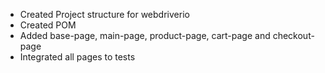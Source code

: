 - Created Project structure for webdriverio
- Created POM
- Added base-page, main-page, product-page, cart-page and checkout-page
- Integrated all pages to tests
